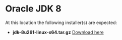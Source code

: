 # Oracle JDK 8
At this location the following installer(s) are expected:
+ **jdk-8u261-linux-x64.tar.gz** [Download here](https://www.oracle.com/nl/java/technologies/javase/javase-jdk8-downloads.html)